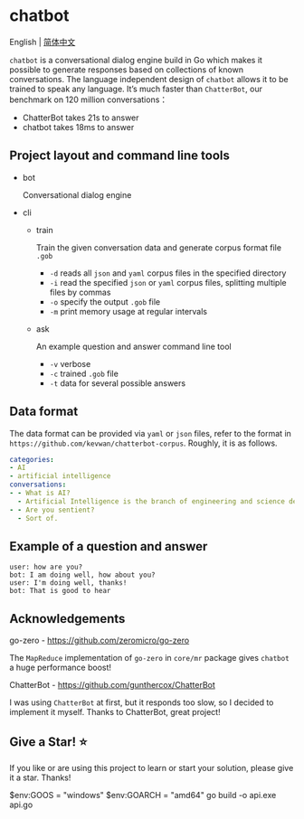 # chatbot

English | [简体中文](readme-cn.md)

`chatbot` is a conversational dialog engine build in Go which makes it possible to generate responses based on collections of known conversations. The language independent design of `chatbot` allows it to be trained to speak any language. It’s much faster than `ChatterBot`, our benchmark on 120 million conversations：

- ChatterBot takes 21s to answer
- chatbot takes 18ms to answer

## Project layout and command line tools

* bot

  Conversational dialog engine

* cli

  * train

    Train the given conversation data and generate corpus format file `.gob`

    * `-d` reads all `json` and `yaml` corpus files in the specified directory
    * `-i` read the specified `json` or `yaml` corpus files, splitting multiple files by commas
    * `-o` specify the output `.gob` file
    * `-m` print memory usage at regular intervals

  * ask

    An example question and answer command line tool

    * `-v` verbose
    * `-c` trained `.gob` file
    * `-t` data for several possible answers

## Data format

The data format can be provided via `yaml` or `json` files, refer to the format in `https://github.com/kevwan/chatterbot-corpus`. Roughly, it is as follows.

```yaml
categories:
- AI
- artificial intelligence
conversations:
- - What is AI?
  - Artificial Intelligence is the branch of engineering and science devoted to constructing machines that think.
- - Are you sentient?
  - Sort of.
```

## Example of a question and answer

```text
user: how are you?
bot: I am doing well, how about you?
user: I'm doing well, thanks!
bot: That is good to hear
```

## Acknowledgements

go-zero - https://github.com/zeromicro/go-zero

The `MapReduce` implementation of `go-zero` in `core/mr` package gives `chatbot` a huge performance boost!

ChatterBot - https://github.com/gunthercox/ChatterBot

I was using `ChatterBot` at first, but it responds too slow, so I decided to implement it myself. Thanks to ChatterBot, great project!

## Give a Star! ⭐

If you like or are using this project to learn or start your solution, please give it a star. Thanks!


<!-- build -->

$env:GOOS = "windows"
$env:GOARCH = "amd64"
go build -o api.exe api.go